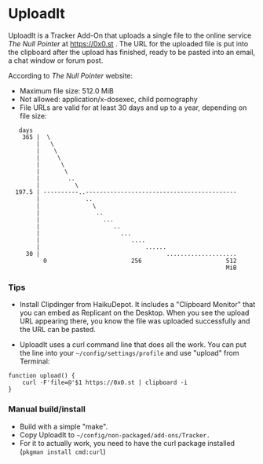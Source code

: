 # UploadIt

UploadIt is a Tracker Add-On that uploads a single file to the online service *The Null Pointer* at https://0x0.st . The URL for the uploaded file is put into the clipboard after the upload has finished, ready to be pasted into an email, a chat window or forum post.

According to *The Null Pointer* website:

* Maximum file size: 512.0 MiB
* Not allowed: application/x-dosexec, child pornography
* File URLs are valid for at least 30 days and up to a year, depending on file size:
```
   days
    365 |  \
        |   \
        |    \
        |     \
        |      \
        |       \
        |        ..
        |          \
  197.5 | ----------..-------------------------------------------
        |             ..
        |               \
        |                ..
        |                  ...
        |                     ..
        |                       ...
        |                          ....
        |                              ......
     30 |                                    ....................
          0                        256                        512
                                                              MiB
```

### Tips

* Install Clipdinger from HaikuDepot. It includes a "Clipboard Monitor" that you can embed as Replicant on the Desktop. When you see the upload URL appearing there, you know the file was uploaded successfully and the URL can be pasted.

* UploadIt uses a curl command line that does all the work. You can put the line into your ```~/config/settings/profile``` and use "upload" from Terminal:
```
function upload() {
    curl -F'file=@'$1 https://0x0.st | clipboard -i
}
```
### Manual build/install

* Build with a simple "make".
* Copy UploadIt to ```~/config/non-packaged/add-ons/Tracker.```
* For it to actually work, you need to have the curl package installed (```pkgman install cmd:curl```)
